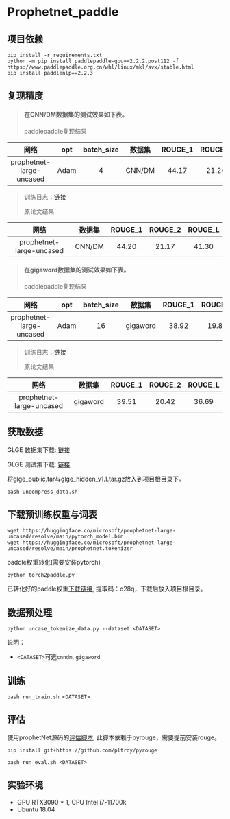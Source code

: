 # Prophetnet_paddle

## 项目依赖
```
pip install -r requirements.txt
python -m pip install paddlepaddle-gpu==2.2.2.post112 -f https://www.paddlepaddle.org.cn/whl/linux/mkl/avx/stable.html
pip install paddlenlp==2.2.3
```

## 复现精度
>#### 在CNN/DM数据集的测试效果如下表。
>paddlepaddle复现结果

|网络 |opt|batch_size|数据集|ROUGE_1|ROUGE_2|ROUGE_L|
| :---: | :---: | :---: | :---: | :---: | :---: | :---: |
|prophetnet-large-uncased|Adam|4|CNN/DM|44.17|21.24|41.36|

>训练日志：[链接](log/cnndm_train.log)
> 
>原论文结果

|网络 |数据集|ROUGE_1|ROUGE_2|ROUGE_L|
| :---: | :---: | :---: | :---: | :---: |
|prophetnet-large-uncased|CNN/DM|44.20|21.17|41.30|

>#### 在gigaword数据集的测试效果如下表。
>paddlepaddle复现结果

|网络 |opt|batch_size|数据集|ROUGE_1|ROUGE_2|ROUGE_L|
| :---: | :---: | :---: | :---: | :---: | :---: | :---: |
|prophetnet-large-uncased|Adam|16|gigaword|38.92|19.81|36.06|

>训练日志：[链接](log/gigaword_train.log)
> 
>原论文结果

|网络 |数据集|ROUGE_1|ROUGE_2|ROUGE_L|
| :---: | :---: | :---: | :---: | :---: |
|prophetnet-large-uncased|gigaword|39.51|20.42|36.69|

## 获取数据
GLGE 数据集下载: [链接](https://drive.google.com/file/d/1F4zppa9Gqrh6iNyVsZJkxfbm5waalqEA/view)

GLGE 测试集下载: [链接](https://drive.google.com/file/d/11lDXIG87dChIfukq3x2Wx4r5_duCRm_J/view)

将glge_public.tar与glge_hidden_v1.1.tar.gz放入到项目根目录下。
```
bash uncompress_data.sh
```

## 下载预训练权重与词表
```
wget https://huggingface.co/microsoft/prophetnet-large-uncased/resolve/main/pytorch_model.bin
wget https://huggingface.co/microsoft/prophetnet-large-uncased/resolve/main/prophetnet.tokenizer
```
paddle权重转化(需要安装pytorch)
```
python torch2paddle.py
```
已转化好的paddle权重[下载链接](https://pan.baidu.com/s/1FOnd01rNvDJoONYegacq1Q), 提取码：o28q，下载后放入项目根目录。

## 数据预处理
```
python uncase_tokenize_data.py --dataset <DATASET>
```

说明：

- `<DATASET>`可选`cnndm`, `gigaword`.

## 训练
```
bash run_train.sh <DATASET>
```

## 评估
使用prophetNet源码的[评估脚本](https://github.com/microsoft/ProphetNet/tree/master/GLGE_baselines/script/script/evaluate), 此脚本依赖于pyrouge，需要提前安装rouge。
```
pip install git+https://github.com/pltrdy/pyrouge
```
```
bash run_eval.sh <DATASET>
```

## 实验环境
- GPU RTX3090 * 1, CPU Intel i7-11700k
- Ubuntu 18.04
